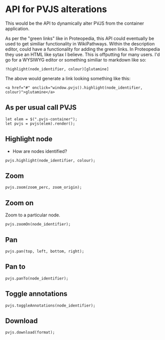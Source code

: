 # API for PVJS alterations
This would be the API to dynamically alter PVJS from the container application.

As per the "green links" like in Proteopedia, this API could eventually be used to get similiar functionality in WikiPathways. Within the description editor, could have a functionality for adding the green links. In Proteopedia they use an HTML like sytax I believe. This is offputting for many users. I'd go for a WYSIWYG editor or something similiar to markdown like so:

```
!highlight(node_identifier, colour)[glutamine]
```

The above would generate a link looking something like this:
```
<a href="#" onclick="window.pvjs().highlight(node_identifier, colour)">glutamine</a>
```

## As per usual call PVJS
```
let elem = $(".pvjs-container");
let pvjs = pvjs(elem).render();
```

## Highlight node
- How are nodes identified?

```
pvjs.highlight(node_identifier, colour);
```

## Zoom

```
pvjs.zoom(zoom_perc, zoom_origin);
```

## Zoom on
Zoom to a particular node.
```
pvjs.zoomOn(node_identifier);
```

## Pan

```
pvjs.pan(top, left, bottom, right);
```

## Pan to
```
pvjs.panTo(node_identifier);
```

## Toggle annotations

```
pvjs.toggleAnnotations(node_identifier);
```

## Download
```
pvjs.download(format);
```
